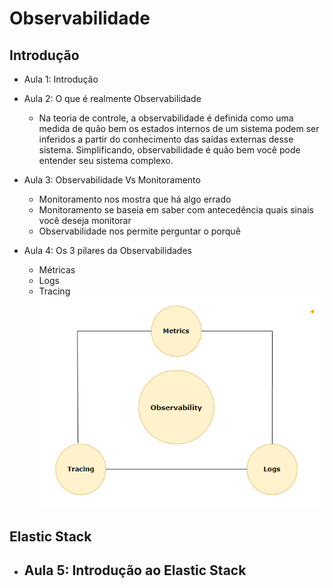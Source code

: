 # Observabilidade

## Introdução

- Aula 1: Introdução

- Aula 2: O que é realmente Observabilidade
    - Na teoria de controle, a observabilidade é definida como uma medida de quão bem os estados internos de um sistema podem ser inferidos a partir do conhecimento das saídas externas desse sistema. Simplificando, observabilidade é quão bem você pode entender seu sistema complexo.

- Aula 3: Observabilidade Vs Monitoramento
    - Monitoramento nos mostra que há algo errado
    - Monitoramento se baseia em saber com antecedência quais sinais você deseja monitorar
    - Observabilidade nos permite perguntar o porquê

- Aula 4: Os 3 pilares da Observabilidades
    - Métricas
    - Logs
    - Tracing
    ![Observabilidade](img/observability.png)

## Elastic Stack

- Aula 5: Introdução ao Elastic Stack
    -